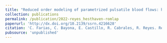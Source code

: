 ```yaml
---
title: "Reduced order modeling of parametrized pulsatile blood flows: hematocrit percentage and heart rate"
collection: publications
permalink: /publication/2022-reyes_hesthaven-romlap
paperurl: 'http://dx.doi.org/10.2139/ssrn.4216628'
citation: 'C. Farias, C. Bayona, E. Castillo, R. Cabrales, R. Reyes. Reduced order modeling of parametrized pulsatile blood flows: hematocrit percentage and heart rate. <i></i> In preparation.'
pubsource: 'unpublished'
---
```

